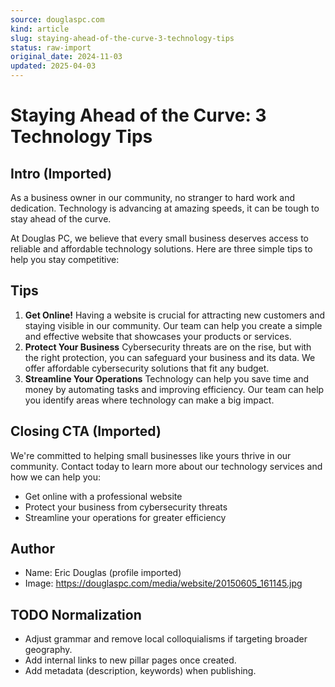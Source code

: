 ```yaml
---
source: douglaspc.com
kind: article
slug: staying-ahead-of-the-curve-3-technology-tips
status: raw-import
original_date: 2024-11-03
updated: 2025-04-03
---
```

# Staying Ahead of the Curve: 3 Technology Tips

## Intro (Imported)
As a business owner in our community, no stranger to hard work and dedication. Technology is advancing at amazing speeds, it can be tough to stay ahead of the curve.

At Douglas PC, we believe that every small business deserves access to reliable and affordable technology solutions. Here are three simple tips to help you stay competitive:

## Tips
1. **Get Online!** Having a website is crucial for attracting new customers and staying visible in our community. Our team can help you create a simple and effective website that showcases your products or services.
2. **Protect Your Business** Cybersecurity threats are on the rise, but with the right protection, you can safeguard your business and its data. We offer affordable cybersecurity solutions that fit any budget.
3. **Streamline Your Operations** Technology can help you save time and money by automating tasks and improving efficiency. Our team can help you identify areas where technology can make a big impact.

## Closing CTA (Imported)
We're committed to helping small businesses like yours thrive in our community. Contact today to learn more about our technology services and how we can help you:

- Get online with a professional website
- Protect your business from cybersecurity threats
- Streamline your operations for greater efficiency

## Author
- Name: Eric Douglas (profile imported)
- Image: https://douglaspc.com/media/website/20150605_161145.jpg

## TODO Normalization
- Adjust grammar and remove local colloquialisms if targeting broader geography.
- Add internal links to new pillar pages once created.
- Add metadata (description, keywords) when publishing.
